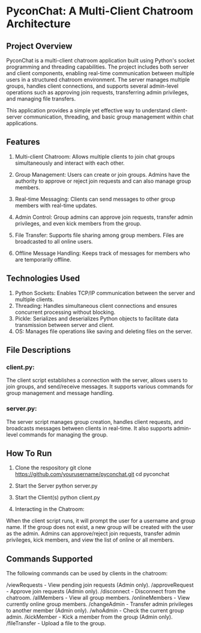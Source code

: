 # PyconChat: A Multi-Client Chatroom Architecture

## Project Overview

PyconChat is a multi-client chatroom application built using Python's socket programming and threading capabilities. 
The project includes both server and client components, enabling real-time communication between multiple users in a 
structured chatroom environment. The server manages multiple groups, handles client connections, and supports several 
admin-level operations such as approving join requests, transferring admin privileges, and managing file transfers.

This application provides a simple yet effective way to understand client-server communication, threading, and basic 
group management within chat applications.


## Features

1. Multi-client Chatroom: Allows multiple clients to join chat groups simultaneously and interact with each other.
   
2. Group Management: Users can create or join groups. Admins have the authority to approve or reject join requests and can also manage group members.
   
3. Real-time Messaging: Clients can send messages to other group members with real-time updates.
   
4. Admin Control: Group admins can approve join requests, transfer admin privileges, and even kick members from the group.
 
5. File Transfer: Supports file sharing among group members. Files are broadcasted to all online users.
    
6. Offline Message Handling: Keeps track of messages for members who are temporarily offline.

## Technologies Used

1. Python Sockets: Enables TCP/IP communication between the server and multiple clients.
2. Threading: Handles simultaneous client connections and ensures concurrent processing without blocking.
3. Pickle: Serializes and deserializes Python objects to facilitate data transmission between server and client.
4. OS: Manages file operations like saving and deleting files on the server.

## File Descriptions

### client.py:
The client script establishes a connection with the server, allows users to join groups, and send/receive messages. 
It supports various commands for group management and message handling.

### server.py:
The server script manages group creation, handles client requests, and broadcasts messages between clients in 
real-time. It also supports admin-level commands for managing the group.

## How To Run
1. Clone the respository
git clone https://github.com/yourusername/pyconchat.git
cd pyconchat

2. Start the Server
python server.py

3. Start the Client(s)
python client.py

4. Interacting in the Chatroom:

When the client script runs, it will prompt the user for a username and group name.
If the group does not exist, a new group will be created with the user as the admin.
Admins can approve/reject join requests, transfer admin privileges, kick members, and view the list of online or all members.

## Commands Supported

The following commands can be used by clients in the chatroom:

/viewRequests - View pending join requests (Admin only).
/approveRequest - Approve join requests (Admin only).
/disconnect - Disconnect from the chatroom.
/allMembers - View all group members.
/onlineMembers - View currently online group members.
/changeAdmin - Transfer admin privileges to another member (Admin only).
/whoAdmin - Check the current group admin.
/kickMember - Kick a member from the group (Admin only).
/fileTransfer - Upload a file to the group.
